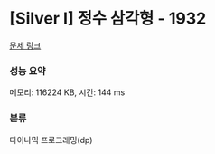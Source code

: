 # [Silver I] 정수 삼각형 - 1932 

[문제 링크](https://www.acmicpc.net/problem/1932) 

### 성능 요약

메모리: 116224 KB, 시간: 144 ms

### 분류

다이나믹 프로그래밍(dp)

